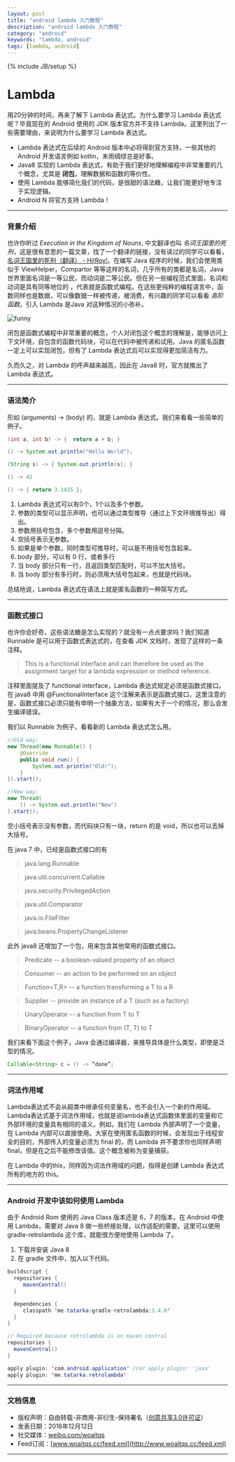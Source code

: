 ```yaml
---
layout: post
title: "android lambda 入门教程"
description: "android lambda 入门教程"
category: "android"
keywords: "lambda, android"
tags: [lambda, android]
---
```

{% include JB/setup %}

# Lambda
用20分钟的时间，再来了解下 Lambda 表达式。为什么要学习 Lambda 表达式呢？毕竟现在的 Android 使用的 JDK 版本官方并不支持 Lambda。这里列出了一些需要理由，来说明为什么要学习 Lambda 表达式。

* Lambda 表达式在后续的 Android 版本中必将得到官方支持，一些其他的 Android 开发语言例如 kotlin，未雨绸缪总是好事。
* Java8 实现的 Lambda 表达式，有助于我们更好地理解编程中非常重要的几个概念，尤其是 **闭包**，理解数据和函数的等价性。
* 使用 Lambda 能够简化我们的代码，是很甜的语法糖，让我们能更好地专注于实现逻辑。
* Android N 将官方支持 Lambda！

<!--break-->

------------------------

### 背景介绍

也许你听过 *Execution in the Kingdom of Nouns*, 中文翻译也叫 *名词王国里的死刑*，这是很有意思的一篇文章，找了一个翻译的链接，没有读过的同学可以看看， [名词王国里的死刑（翻译） - Hi!Roy!](http://www.dear-shen.com/2016/03/16/%E5%90%8D%E8%AF%8D%E7%8E%8B%E5%9B%BD%E9%87%8C%E7%9A%84%E6%AD%BB%E5%88%91%EF%BC%88%E7%BF%BB%E8%AF%91%EF%BC%89/)。在编写 Java 程序的时候，我们会使用类似于 ViewHelper，Compartor 等等这样的名词，几乎所有的类都是名词，Java 世界里面名词是一等公民，而动词是二等公民。但在另一些编程范式里面，名词和动词是具有同等地位的 ，代表就是函数式编程。在这些更纯粹的编程语言中，函数同样也是数据，可以像数据一样被传递，被消费，有兴趣的同学可以看看 *高阶函数*。引入 Lambda 是Java 对这种情况的小弥补。

![funny](http://o8p68x17d.bkt.clouddn.com/function_program_beauty.png)

闭包是函数式编程中非常重要的概念，个人对闭包这个概念的理解是，能够访问上下文环境，自包含的函数代码块，可以在代码中被传递和试用。Java 的匿名函数一定上可以实现闭包，但有了 Lambda 表达式后可以实现得更加简洁有力。

久而久之，对 Lambda 的呼声越来越高，因此在 Java8 时，官方就推出了 Lambda 表达式。

------------------------

### 语法简介

形如 (arguments) -> (body) 的，就是 Lambda 表达式。我们来看看一些简单的例子。

```java
(int a, int b) -> {  return a + b; }

() -> System.out.println("Hello World");

(String s) -> { System.out.println(s); }

() -> 42

() -> { return 3.1415 };
```

1. Lambda 表达式可以有0个，1个以及多个参数。
2. 参数的类型可以显示声明，也可以通过类型推导（通过上下文环境推导出）得出。
3. 参数用括号包含，多个参数用逗号分隔。
4. 空括号表示无参数。
5. 如果是单个参数，同时类型可推导时，可以是不用括号包含起来。
6. body 部分，可以有 0 行，或者多行
7. 当 body 部分只有一行，且返回类型匹配时，可以不加大括号。
8. 当 body 部分有多行时，则必须用大括号包起来，也就是代码块。

总结地说，Lambda 表达式在语法上就是匿名函数的一种简写方式。

------------------------

### 函数式接口

也许你会好奇，这些语法糖是怎么实现的？就没有一点点要求吗？我们知道 Runnable 是可以用于函数式表达式的，在查看 JDK 文档时，发现了这样的一条注释。

> This is a functional interface and can therefore be used as the assignment target for a lambda expression or method reference.

注释里面提及了 functional interface，Lambda 表达式规定必须是函数式接口。在 java8 中用 @FunctionalInterface 这个注解来表示是函数式接口，这里注意的是，函数式接口必须只能有申明一个抽象方法，如果有大于一个的情况，那么会发生编译错误。

我们以 Runnable 为例子，看看新的 Lambda 表达式怎么用。

```java
//Old way:
new Thread(new Runnable() {
	@Override
	public void run() {
		System.out.println("Old!");
	}
}).start();

//New way:
new Thread(
	() -> System.out.println("New")
).start();
```

空小括号表示没有参数，而代码块只有一块，return 的是 void，所以也可以去掉大括号。

在 java 7 中，已经是函数式接口的有

> java.lang.Runnable

> java.util.concurrent.Callable

> java.security.PrivilegedAction

> java.util.Comparator

> java.io.FileFilter

> java.beans.PropertyChangeListener

此外 java8 还增加了一个包，用来包含其他常用的函数式接口。

> Predicate<T> -- a boolean-valued property of an object

> Consumer<T> -- an action to be performed on an object

> Function<T,R> -- a function transforming a T to a R

> Supplier<T> -- provide an instance of a T (such as a factory)

> UnaryOperator<T> -- a function from T to T

> BinaryOperator<T> -- a function from (T, T) to T

我们来看下面这个例子，Java 会通过编译器，来推导具体是什么类型，即使是泛型的情况。

```java
Callable<String> c = () -> “done”;
```

------------------------

### 词法作用域

Lambda表达式不会从超类中继承任何变量名，也不会引入一个新的作用域。Lambda表达式基于词法作用域，也就是说lambda表达式函数体里面的变量和它外部环境的变量具有相同的语义。例如，我们在 Lambda 外部声明了一个变量，在 Lambda 内部可以直接使用。大家在使用匿名函数的时候，会发现出于线程安全的目的，外部传入的变量必须为 final 的，而 Lambda 并不要求你也同样声明 final，但是在之后不能修改该值。这个概念被称为变量捕获。

在 Lambda 中的this，同样因为词法作用域的问题，指得是创建 Lambda 表达式所有的地方的 this。

------------------------

### Android 开发中该如何使用 Lambda

由于 Android Rom 使用的 Java Class 版本还是 6，7 的版本，在 Android 中使用 Lambda，需要对 Java 8 做一些桥接处理，以作适配的需要。这里可以使用 gradle-retrolambda 这个库，就能很方便地使用 Lambda 了。

1. 下载并安装 Java 8
2. 在 gradle 文件中，加入以下代码。
```java
buildscript {
  repositories {
     mavenCentral()
  }

  dependencies {
     classpath 'me.tatarka:gradle-retrolambda:3.4.0'
  }
}

// Required because retrolambda is on maven central
repositories {
  mavenCentral()
}

apply plugin: 'com.android.application' //or apply plugin: 'java'
apply plugin: 'me.tatarka.retrolambda'
```

------------------------

### 文档信息
* 版权声明：自由转载-非商用-非衍生-保持署名（[创意共享3.0许可证](http://creativecommons.org/licenses/by-nc-nd/3.0/deed.zh)）
* 发表日期：2016年12月12日
* 社交媒体：[weibo.com/woaitqs](http://weibo.com/woaitqs)
* Feed订阅：[www.woaitqs.cc/feed.xml](http://www.woaitqs.cc/feed.xml)

------------------------
